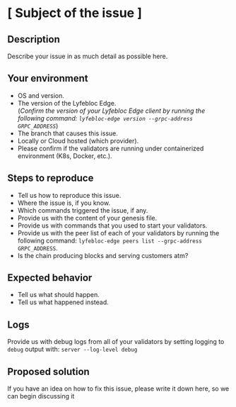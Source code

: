 # [ Subject of the issue ]
## Description
Describe your issue in as much detail as possible here.

## Your environment
- OS and version.
- The version of the Lyfebloc Edge.    
  (*Confirm the version of your Lyfebloc Edge client by running the following command: `lyfebloc-edge version --grpc-address GRPC_ADDRESS`*)
- The branch that causes this issue.
- Locally or Cloud hosted (which provider).
- Please confirm if the validators are running under containerized environment (K8s, Docker, etc.).

## Steps to reproduce
- Tell us how to reproduce this issue.
- Where the issue is, if you know.
- Which commands triggered the issue, if any.
- Provide us with the content of your genesis file.
- Provide us with commands that you used to start your validators.
- Provide us with the peer list of each of your validators by running the following command: `lyfebloc-edge peers list --grpc-address GRPC_ADDRESS`.
- Is the chain producing blocks and serving customers atm?

## Expected behavior
- Tell us what should happen.
- Tell us what happened instead.

## Logs
Provide us with debug logs from all of your validators by setting logging to `debug` output with: `server --log-level debug`

## Proposed solution
If you have an idea on how to fix this issue, please write it down here, so we can begin discussing it
